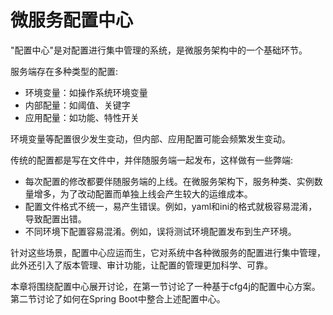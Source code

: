 # 微服务配置中心

"配置中心"是对配置进行集中管理的系统，是微服务架构中的一个基础环节。

服务端存在多种类型的配置:
* 环境变量：如操作系统环境变量
* 内部配量：如阈值、关键字
* 应用配量：如功能、特性开关

环境变量等配置很少发生变动，但内部、应用配置可能会频繁发生变动。

传统的配置都是写在文件中，并伴随服务端一起发布，这样做有一些弊端:
* 每次配置的修改都要伴随服务端的上线。在微服务架构下，服务种类、实例数量增多，为了改动配置而单独上线会产生较大的运维成本。
* 配置文件格式不统一，易产生错误。例如，yaml和ini的格式就极容易混淆，导致配置出错。
* 不同环境下配置容易混淆。例如，误将测试环境配置发布到生产环境。

针对这些场景，配置中心应运而生，它对系统中各种微服务的配置进行集中管理，此外还引入了版本管理、审计功能，让配置的管理更加科学、可靠。

本章将围绕配置中心展开讨论，在第一节讨论了一种基于cfg4j的配置中心方案。第二节讨论了如何在Spring Boot中整合上述配置中心。
